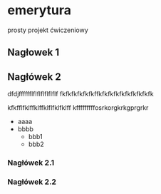 # emerytura
prosty projekt ćwiczeniowy

## Nagłowek 1

## Nagłówek 2

dfdjfffffflflflflflflflf
fkfkfkfkfkfkffkfkfkfkfkfkfkfkfkfk

kfkfflfklffklffklflfklfklff
kfffffffffosrkorgkrkgprgrkr

* aaaa
* bbbb
  * bbb1
  * bbb2
### Nagłówek 2.1

### Nagłówek 2.2
